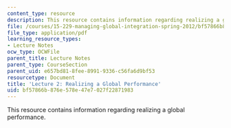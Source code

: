 ```yaml
---
content_type: resource
description: This resource contains information regarding realizing a global performance.
file: /courses/15-229-managing-global-integration-spring-2012/bf57866b876e578e47e7027f22871983_MIT15_229S12_lec02.pdf
file_type: application/pdf
learning_resource_types:
- Lecture Notes
ocw_type: OCWFile
parent_title: Lecture Notes
parent_type: CourseSection
parent_uid: e657bd81-8fee-8991-9336-c56fa6d9bf53
resourcetype: Document
title: 'Lecture 2: Realizing a Global Performance'
uid: bf57866b-876e-578e-47e7-027f22871983
---
```

This resource contains information regarding realizing a global performance.

